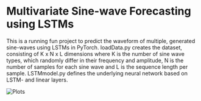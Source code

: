 # Multivariate Sine-wave Forecasting using LSTMs
This is a running fun project to predict the waveform of multiple, generated sine-waves using LSTMs in PyTorch. loadData.py creates the dataset, consisting of K x N x L dimensions where K is the number of sine wave types, which randomly differ in their frequency and amplitude, N is the number of samples for each sine wave and L is the sequence length per sample. LSTMmodel.py defines the underlying neural network based on LSTM- and linear layers.

![Plots](https://user-images.githubusercontent.com/56418155/152160733-00fbf8ad-90df-4e20-ad87-a4204edf6cc9.png)
